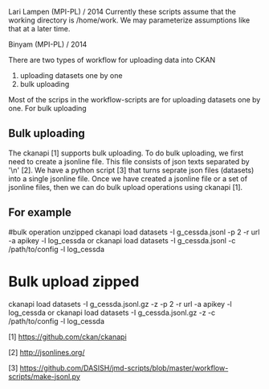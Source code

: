 Lari Lampen (MPI-PL) / 2014
Currently these scripts assume that the working directory is
/home/work. We may parameterize assumptions like that at a later time.

Binyam (MPI-PL) / 2014

There are two types of workflow for uploading data into CKAN

1. uploading datasets one by one
2. bulk uploading

Most of the scrips in the workflow-scripts are for uploading datasets one by one. For bulk uploading

Bulk uploading
--------------

The ckanapi [1] supports bulk uploading. To do bulk uploading, we first need to create a jsonline file. This file  consists of json texts separated by '\n' [2]. We have a python script [3] that turns seprate json files (datasets) into a single jsonline file. Once we have created a jsonline file or a set of jsonline files, then we can do bulk upload operations using ckanapi [1].

For example
-------------
#bulk operation unzipped
ckanapi load datasets -I g_cessda.jsonl -p 2 -r url -a apikey -l log_cessda
or
ckanapi load datasets -I g_cessda.jsonl -c /path/to/config -l log_cessda

# Bulk upload zipped
ckanapi load datasets -I g_cessda.jsonl.gz -z -p 2 -r url -a apikey -l log_cessda
or
ckanapi load datasets -I g_cessda.jsonl.gz -z -c /path/to/config -l log_cessda

[1] https://github.com/ckan/ckanapi

[2] http://jsonlines.org/

[3] https://github.com/DASISH/jmd-scripts/blob/master/workflow-scripts/make-jsonl.py

